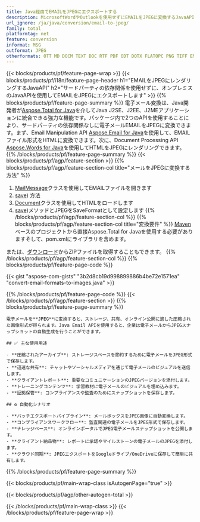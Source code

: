 ```yaml
---
title: Java経由でEMAILをJPEGにエクスポートする
description: MicrosoftWordやOutlookを使用せずにEMAILをJPEGに変換するJavaAPI
url_ignore: /ja/java/conversion/email-to-jpeg/
family: total
platformtag: net
feature: conversion
informat: MSG
outformat: JPEG
otherformats: OTT MD DOCM TEXT DOC RTF PDF ODT DOTX FLATOPC PNG TIFF EMF DOTM GIF XPS SVG PCL EPUB DOCX DOT PS WORDML JPEG
---
```

{{< blocks/products/pf/feature-page-wrap >}}
{{< blocks/products/pf/i18n/feature-page-header h1="EMAILをJPEGにレンダリングするJavaAPI" h2="サードパーティの依存関係を使用せずに、オンプレミスのJavaAPIを使用してEMAILをJPEGにエクスポートします" >}}
{{% blocks/products/pf/feature-page-summary %}}
電子メール変換は、Java開発者が[Aspose.Total for Java](https://products.aspose.com/total/java/)を介してJava J2SE、J2EE、J2MEアプリケーションに統合できる強力な機能です。パッケージ内で2つのAPIを使用することにより、サードパーティの依存関係なしに電子メールEMAILをJPEGに変換できます。まず、Email Manipulation API [Aspose.Email for Java](https://products.aspose.com/email/java/)を使用して、EMAILファイル形式をHTMLに変換できます。次に、Document Processing API [Aspose.Words for Java](https://products.aspose.com/words/java/)を使用してHTMLをJPEGにレンダリングできます。
{{% /blocks/products/pf/feature-page-summary  %}}
{{< blocks/products/pf/agp/feature-section >}}
{{% blocks/products/pf/agp/feature-section-col title="メールをJPEGに変換する方法" %}}
1. [MailMessage](https://reference.aspose.com/email/java/com.aspose.email/mailmessage)クラスを使用してEMAILファイルを開きます
2. [save](https://reference.aspose.com/email/java/com.aspose.email/MailMessage#save(java.io.OutputStream,%20com.aspose.email.SaveOptions)を使用してEMAILをHTMLに変換します)) 方法
3. [Document](https://reference.aspose.com/words/java/com.aspose.words/Document)クラスを使用してHTMLをロードします
4. [save](https://reference.aspose.com/words/java/com.aspose.words/Document#save(java.lang.String,com.aspose.words.SaveOptions)を使用してドキュメントをJPEG形式で保存します))メソッドとJPEGをSaveFormatとして設定します
{{% /blocks/products/pf/agp/feature-section-col %}}
{{% blocks/products/pf/agp/feature-section-col title="変換要件" %}}
[Maven](https://releases.aspose.com/total/java/)ベースのプロジェクトから直接Aspose.Total for Javaを使用する必要がありますそして、pom.xmlにライブラリを含めます。

または、[ダウンロード](https://releases.aspose.com/total/java)からZIPファイルを取得することもできます。
{{% /blocks/products/pf/agp/feature-section-col %}}
{{% blocks/products/pf/feature-page-code %}}
{{< gist "aspose-com-gists" "3b2d8cb19d998899886b4be72e1571ea" "convert-email-formats-to-images.java" >}}
{{% /blocks/products/pf/feature-page-code %}}
{{< /blocks/products/pf/agp/feature-section >}}
{{% blocks/products/pf/feature-page-summary %}}
```
電子メールを**JPEG**に変換すると、ストレージ、共有、オンライン公開に適した圧縮された画像形式が得られます。Java Email APIを使用すると、企業は電子メールからJPEGスナップショットの自動生成を行うことができます。

## ✅ 主な使用用途

- **圧縮されたアーカイブ**: ストレージスペースを節約するために電子メールをJPEG形式で保存します。
- **迅速な共有**: チャットやソーシャルメディアを通じて電子メールのビジュアルを送信します。
- **クライアントレポート**: 重要なコミュニケーションのJPEGバージョンを添付します。
- **トレーニングコンテンツ**: 学習教材に電子メールのビジュアルを埋め込みます。
- **証拠保管**: コンプライアンスや監査のためにスナップショットを保存します。

## ⚙️ 自動化シナリオ

- **バッチエクスポートパイプライン**: メールボックスをJPEG画像に自動変換します。
- **コンプライアンスワークフロー**: 監査関連の電子メールをJPEG形式で保存します。
- **ナレッジベース**: オンラインポータルでJPEG電子メールスナップショットを公開します。
- **クライアント納品物**: レポートに承認やマイルストーンの電子メールのJPEGを添付します。
- **クラウド同期**: JPEGエクスポートをGoogleドライブ/OneDriveに保存して簡単に共有します。
```
{{% /blocks/products/pf/feature-page-summary %}}
{{< blocks/products/pf/main-wrap-class isAutogenPage="true" >}}

{{< blocks/products/pf/agp/other-autogen-total >}}

{{< /blocks/products/pf/main-wrap-class >}}
{{< /blocks/products/pf/feature-page-wrap >}}